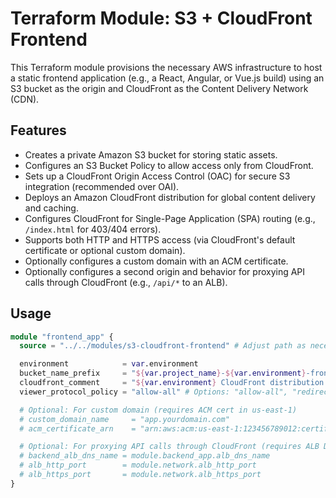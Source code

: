 # Terraform Module: S3 + CloudFront Frontend

This Terraform module provisions the necessary AWS infrastructure to host a static frontend application (e.g., a React, Angular, or Vue.js build) using an S3 bucket as the origin and CloudFront as the Content Delivery Network (CDN).

## Features

* Creates a private Amazon S3 bucket for storing static assets.
* Configures an S3 Bucket Policy to allow access only from CloudFront.
* Sets up a CloudFront Origin Access Control (OAC) for secure S3 integration (recommended over OAI).
* Deploys an Amazon CloudFront distribution for global content delivery and caching.
* Configures CloudFront for Single-Page Application (SPA) routing (e.g., `/index.html` for 403/404 errors).
* Supports both HTTP and HTTPS access (via CloudFront's default certificate or optional custom domain).
* Optionally configures a custom domain with an ACM certificate.
* Optionally configures a second origin and behavior for proxying API calls through CloudFront (e.g., `/api/*` to an ALB).

## Usage

```terraform
module "frontend_app" {
  source = "../../modules/s3-cloudfront-frontend" # Adjust path as necessary

  environment            = var.environment
  bucket_name_prefix     = "${var.project_name}-${var.environment}-frontend"
  cloudfront_comment     = "${var.environment} CloudFront distribution for ${var.project_name} frontend"
  viewer_protocol_policy = "allow-all" # Options: "allow-all", "redirect-to-https", "https-only"

  # Optional: For custom domain (requires ACM cert in us-east-1)
  # custom_domain_name     = "app.yourdomain.com"
  # acm_certificate_arn    = "arn:aws:acm:us-east-1:123456789012:certificate/your-cert-id"

  # Optional: For proxying API calls through CloudFront (requires ALB DNS name)
  # backend_alb_dns_name = module.backend_app.alb_dns_name
  # alb_http_port        = module.network.alb_http_port
  # alb_https_port       = module.network.alb_https_port
}
```